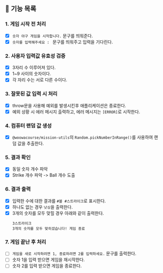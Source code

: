 ## 🚀 기능 목록

### 1. 게임 시작 전 처리

- [x] `숫자 야구 게임을 시작합니다.` 문구를 띄워준다.
- [x] `숫자를 입력해주세요 : ` 문구를 띄워주고 입력을 기다린다.

### 2. 사용자 입력값 유효성 검증

- [x] 3자리 수 이루어져 있다.
- [x] 1~9 사이의 숫자이다.
- [x] 각 자리 수는 서로 다른 수이다.

### 3. 잘못된 값 입력 시 처리

- [x] throw문을 사용해 예외를 발생시킨후 애플리케이션은 종료한다.
- [x] 예외 상황 시 에러 메시지 출력하고, 에러 메시지는 `[ERROR]`로 시작한다.

### 4. 컴퓨터 랜덤 값 생성

- [x] `@woowacourse/mission-utils`의 `Random.pickNumberInRange()`를 사용하여 랜덤 값을 추출한다.

### 5. 결과 확인

- [x] 동일 숫자 개수 파악
- [x] Strike 개수 파악 -> Ball 개수 도출

### 6. 결과 출력

- [x] 입력한 수에 대한 결과를 `#볼 #스트라이크`로 표시한다.
- [x] 하나도 없는 경우 `낫싱`을 출력한다.
- [x] 3개의 숫자를 모두 맞힐 경우 아래와 같이 출력한다.
  ```
  3스트라이크
  3개의 숫자를 모두 맞히셨습니다! 게임 종료
  ```

### 7. 게임 끝난 후 처리

- [ ] `게임을 새로 시작하려면 1, 종료하려면 2를 입력하세요.` 문구를 출력한다.
- [ ] 숫자 1을 입력 받으면 게임을 재시작한다.
- [ ] 숫자 2를 입력 받으면 게임을 종료한다.
